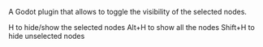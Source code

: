 A Godot plugin that allows to toggle the visibility of the selected nodes.

H to hide/show the selected nodes
Alt+H to show all the nodes
Shift+H to hide unselected nodes
